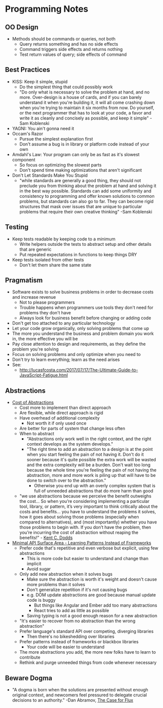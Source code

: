 # Programming Notes

## OO Design

* Methods should be commands or queries, not both
  * Query returns something and has no side effects
  * Command triggers side effects and returns nothing
  * Test return values of query; side effects of command 

## Best Practices

* KISS: Keep it simple, stupid
  * Do the simplest thing that could possibly work
  * "Do only what is necessary to solve the problem at hand, and no more. Over-design is a house of cards, and if you can barely understand it when you're building it, it will all come crashing down when you're trying to maintain it six months from now. Do yourself, or the next programmer that has to look at your code, a favor and write it as cleanly and concisely as possible, and keep it simple" -Sam Koblenski
* YAGNI: You ain't gonna need it
* Occam's Razor
  * Pursue the simplest explanation first
  * Don't assume a bug is in library or platform code instead of your own
* Amdahl's Law: Your program can only be as fast as it's slowest component
  * So focus on optimizing the slowest parts
  * Don't spend time making optimizations that aren't significant
* Don't Let Standards Make You Stupid
  * "while standards are generally a good thing, they should not preclude you from thinking about the problem at hand and solving it in the best way possible. Standards can add some uniformity and consistency to programming and offer known solutions to common problems, but standards can also go to far. They can become rigid structures that mask over issues that are unique to particular problems that require their own creative thinking" -Sam Koblenski

## Testing

* Keep tests readable by keeping code to a minimum
  * Write helpers outside the tests to abstract setup and other details that are generic
  * Put repeated expectations in functions to keep things DRY
* Keep tests isolated from other tests
  * Don't let them share the same state

## Pragmatism

* Software exists to solve business problems in order to decrease costs and increase revenue
  * Not to please programmers
  * Trouble happens when programmers use tools they don't need for problems they don't have
  * Always look for business benefit before changing or adding code
* Don't get too attached to any particular technology
* Let your code grow organically, only solving problems that come up
* The more you understand the business and problem domain you work in, the more effective you will be
* Pay close attention to design and requirements, as they define the problem you're solving
* Focus on solving problems and only optimize when you need to
* Don't try to learn everything; learn as the need arises
* See:
  * http://lucasfcosta.com/2017/07/17/The-Ultimate-Guide-to-JavaScript-Fatigue.html

## Abstractions

* [Cost of Abstractions][cost-abstractions]
  * Cost more to implement than direct approach
  * Are flexible, while direct approach is rigid
  * Have overhead of additional complexity
    * Not worth it if only used once
  * Are better for parts of system that change less often
  * When to abstract
    * "Abstractions only work well in the right context, and the right context develops as the system develops."
    * "The right time to add an abstraction to a design is at the point when you start feeling the pain of not having it. Don't do it sooner because it's quite possible the extra work will be wasted and the extra complexity will be a burden. Don't wait too long because the whole time you're feeling the pain of not having the abstraction, more and more work is piling up that will have to be done to switch over to the abstraction."
      * Otherwise you end up with an overly complex system that is full of unneeded abstractions that do more harm than good
  * "we use abstractions because we perceive the benefit outweighs the cost... So when you’re considering implementing a particular tool, library, or pattern, it’s very important to think critically about the costs and benefits... you have to understand the problems it solves, how it goes about solving those problems (especially when compared to alternatives), and (most importantly) whether you have those problems to begin with. If you don’t have the problem, then you’re incurring the cost of abstraction without reaping the benefits!" - [Kent C. Dodds](https://blog.kentcdodds.com/when-to-not-use-render-props-5397bbeff746)
* [Minimal API Surface Area - Learning Patterns Instead of Frameworks][min-api-surface]
  * Prefer code that's repetitive and even verbose but explicit, using few abstractions
    * This is more code but easier to understand and change than implicit
    * Avoid sugar
  * Only add new abstraction when it solves bugs
    * Make sure the abstraction is worth it's weight and doesn't cause more problems than it solves
    * Don't generalize repetition if it's not causing bugs
    * e.g. DOM update abstractions are good because manual update code is buggy
      * But things like Angular and Ember add too many abstractions
      * React tries to add as little as possible
    * Saving typing is not a good enough reason for a new abstraction
  * "It's easier to recover from no abstraction than the wrong abstraction"
  * Prefer language's standard API over competing, diverging libraries
    * Then there's no bikeshedding over libraries
  * Prefer patterns instead of frameworks or blackbox libraries
    * Your code will be easier to understand
  * The more abstractions you add, the more new folks have to learn to contribute
  * Rethink and purge unneeded things from code whenever necessary

## Beware Dogma

* "A dogma is born when the solutions are presented without enough original context, and newcomers feel pressured to delegate crucial decisions to an authority." -Dan Abramov, [The Case for Flux][case-for-flux]

[case-for-flux]: https://medium.com/swlh/the-case-for-flux-379b7d1982c6
[cost-abstractions]: http://sam-koblenski.blogspot.com/2014/07/the-cost-of-abstraction.html?m=1
[min-api-surface]: https://2014.jsconf.eu/speakers/sebastian-markbage-minimal-api-surface-area-learning-patterns-instead-of-frameworks.html
